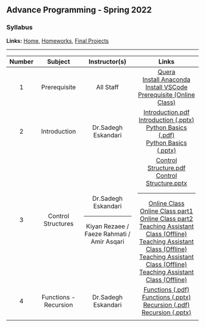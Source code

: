 ## Advance Programming - Spring 2022
### Syllabus

**Links:**
<a href="index.md">Home</a>, <a href="homeworks.md">Homeworks</a>, <a href='final.md'>Final Projects</a>

<hr>

| Number |        Subject        |                              Instructor(s)                             | Links |
|:------:|:---------------------:|:----------------------------------------------------------------------:|:-----:|
| 1      |      Prerequisite     |                                All Staff                               |   [Quera](https://drive.google.com/file/d/1bNHSaMMjCtHfJ5wML9IgyLhSONmxhP7c/view?usp=sharing)<br>[Install Anaconda](https://drive.google.com/file/d/1QaKNNo7TJU_nfftMY33OBHqviIt2B7aN/view?usp=sharing)<br>[Install VSCode](https://drive.google.com/file/d/1X2KCBx7GcAnnFDhzKEx0xj8fsh09dvGU/view?usp=sharing)<br>[Prerequisite (Online Class)](https://drive.google.com/file/d/1rFa8N86D1lNIdKYqW4GgVDs9ZheCEHfd/view)    |
| 2      |      Introduction     |                           Dr.Sadegh Eskandari                          |   [Introduction.pdf](https://sadegh28.github.io/AP1400-2/lectures/Lecture1(Introduction).pdf)  <br> [Introduction (.pptx)](https://sadegh28.github.io/AP1400-2/lectures/Lecture1(Introduction).pptx)<br>[Python Basics (.pdf)](https://sadegh28.github.io/AP1400-2/lectures/Lecture2(Python%20Basics).pdf)<br>[Python Basics (.pptx)](https://sadegh28.github.io/AP1400-2/lectures/Lecture2(Python%20Basics).pptx)  |
| 3      |   Control Structures  | Dr.Sadegh Eskandari<hr>Kiyan Rezaee / Faeze Rahmati / Amir Asqari     |   [Control Structure.pdf](https://sadegh28.github.io/AP1400-2/lectures/Lecture3(Control%20Structures%20and%20Functions).pdf)<br>[Control Structure.pptx](https://sadegh28.github.io/AP1400-2/lectures/Lecture3(Control%20Structures%20and%20Functions).pptx) <hr>[Online Class](https://drive.google.com/file/d/1VJSB2GEtDnoKNYjx7gKlhk9AEQ_9TKo1/view)<br>[Online Class part1](https://drive.google.com/file/d/1w7oTDV6U712RmaxiEfyEv2je7uIH0kQ0/view)<br>[Online Class part2](https://drive.google.com/file/d/1yRpk5fFccaVGD280ARRcnlNTcEpfVu7e/view) [Teaching Assistant Class (Offline)](https://drive.google.com/file/d/1M1V3qLZHNUpUKvolrWvtZ3zvLv3L6sev/view?usp=sharing)<br>[Teaching Assistant Class (Offline)](https://drive.google.com/file/d/1BFg6oCfRTLs1sYrAVpSq-NVY1fxt-DVL/view?usp=sharing) <br> [Teaching Assistant Class (Offline)](https://drive.google.com/file/d/1NpNSXf79JP2UluEGXPbaU4Psi6oDRqic/view?usp=sharing) <br> [Teaching Assistant Class (Offline)](https://drive.google.com/file/d/1wYHe7_IuPjpwbgK4mSmInP360y8KIPzR/view?usp=sharing)|
| 4      | Functions - Recursion |                           Dr.Sadegh Eskandari                          |[Functions (.pdf)](https://sadegh28.github.io/AP1400-2/lectures/Lecture4(Functions).pdf)<br>[Functions (.pptx)](https://sadegh28.github.io/AP1400-2/lectures/Lecture4(Functions).pptx) <br> [Recursion (.pdf)](https://sadegh28.github.io/AP1400-2/lectures/Lecture5(Recursion).pdf) <br> [Recursion (.pptx)](https://sadegh28.github.io/AP1400-2/lectures/Lecture5(Recursion).pptx)       |
|        |       |          |        |